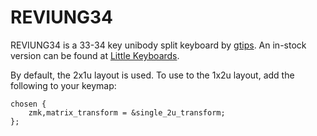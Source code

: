 # REVIUNG34

REVIUNG34 is a 33-34 key unibody split keyboard by [gtips](https://github.com/gtips). An in-stock version can be found at [Little Keyboards](https://www.littlekeyboards.com/products/reviung34-analyst-keyboard-kit).

By default, the 2x1u layout is used. To use to the 1x2u layout, add the following to your keymap:
```
chosen {
    zmk,matrix_transform = &single_2u_transform;
};
```
